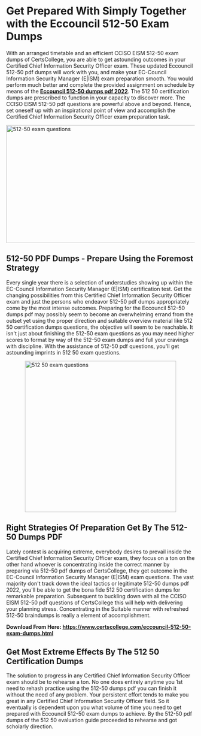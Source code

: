 <h1><strong>Get Prepared With Simply Together with the Eccouncil 512-50 Exam Dumps&nbsp;</strong></h1>
<p><span style="font-weight: 400;">With an arranged timetable and an efficient CCISO EISM 512-50 exam dumps of CertsCollege, you are able to get astounding outcomes in your Certified Chief Information Security Officer exam. These updated Eccouncil 512-50 pdf dumps will work with you, and make your EC-Council Information Security Manager (E|ISM) exam preparation smooth. You would perform much better and complete the provided assignment on schedule by means of the <strong><a href="https://www.certscollege.com/eccouncil-512-50-exam-dumps.html">Eccouncil 512-50 dumps pdf 2022</a></strong>. The 512 50 certification dumps are prescribed to function in your capacity to discover more. The CCISO EISM 512-50 pdf questions are powerful above and beyond. Hence, set oneself up with an inspirational point of view and accomplish the Certified Chief Information Security Officer exam preparation task.&nbsp;</span></p>
<p><span style="font-weight: 400;"><img style="display: block; margin-left: auto; margin-right: auto;" src="https://i.ibb.co/CPDK3ps/Yellow-and-Blue-Initiative-Blog-Banner.png" alt="512-50 exam questions" width="559" height="315" /></span></p>
<h2><strong>512-50 PDF Dumps - Prepare Using the Foremost Strategy</strong></h2>
<p><span style="font-weight: 400;">Every single year there is a selection of understudies showing up within the EC-Council Information Security Manager (E|ISM) certification test. Get the changing possibilities from this Certified Chief Information Security Officer exam and just the persons who endeavor 512-50 pdf dumps appropriately come by the most intense outcomes. Preparing for the Eccouncil 512-50 dumps pdf may possibly seem to become an overwhelming errand from the outset yet using the proper direction and suitable overview material like 512 50 certification dumps questions, the objective will seem to be reachable. It isn't just about finishing the 512-50 exam questions as you may need higher scores to format by way of the 512-50 exam dumps and full your cravings with discipline. With the assistance of 512-50 pdf questions, you'll get astounding imprints in 512 50 exam questions.</span></p>
<p><span style="font-weight: 400;"><a href="https://tinyurl.com/2p99zzvu"><img style="display: block; margin-left: auto; margin-right: auto;" src="https://i.ibb.co/9tMrhdY/Teacher-Appreciation-Invitation.png" alt="512 50 exam questions " width="404" height="404" /></a></span></p>
<h2><strong>Right Strategies Of Preparation Get By The 512-50 Dumps PDF</strong></h2>
<p><span style="font-weight: 400;">Lately contest is acquiring extreme, everybody desires to prevail inside the Certified Chief Information Security Officer exam, they focus on a ton on the other hand whoever is concentrating inside the correct manner by preparing via 512-50 pdf dumps of CertsCollege, they get outcome in the EC-Council Information Security Manager (E|ISM) exam questions. The vast majority don't track down the ideal tactics or legitimate 512-50 dumps pdf 2022, you'll be able to get the bona fide 512 50 certification dumps for remarkable preparation. Subsequent to buckling down with all the CCISO EISM 512-50 pdf questions of CertsCollege this will help with delivering your planning stress. Concentrating in the Suitable manner with refreshed 512-50 braindumps is really a element of accomplishment.</span></p>
<p><span style="font-weight: 400;"><strong>Download From Here: <a href="https://www.certscollege.com/eccouncil-512-50-exam-dumps.html">https://www.certscollege.com/eccouncil-512-50-exam-dumps.html</a></strong></span></p>
<h2><strong>Get Most Extreme Effects By The 512 50 Certification Dumps</strong></h2>
<p><span style="font-weight: 400;">The solution to progress in any Certified Chief Information Security Officer exam should be to rehearse a ton. No one does entirely anytime you 1st need to rehash practice using the 512-50 dumps pdf you can finish it without the need of any problem. Your persistent effort tends to make you great in any Certified Chief Information Security Officer field. So it eventually is dependent upon you what volume of time you need to get prepared with Eccouncil 512-50 exam dumps to achieve. By the 512-50 pdf dumps of the 512 50 evaluation guide proceeded to rehearse and got scholarly direction.</span></p>
